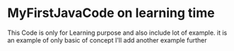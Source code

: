 # MyFirstJavaCode on learning time 
This Code is only for Learning purpose and also include lot of example.
it is an example of only basic of concept
I'll add another example further